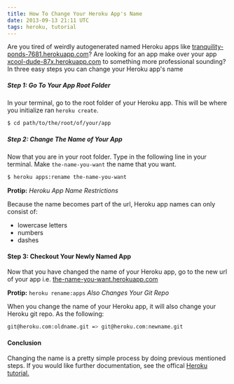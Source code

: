 ```yaml
---
title: How To Change Your Heroku App's Name
date: 2013-09-13 21:11 UTC
tags: heroku, tutorial
---
```


Are you tired of weirdly autogenerated named Heroku apps like [tranquility-ponds-7681.herokuapp.com](http://www.youtube.com/watch?v=QH2-TGUlwu4)? Are looking for an app make over your app [xcool-dude-87x.herokuapp.com](http://www.youtube.com/watch?v=QH2-TGUlwu4) to something more professional sounding? In three easy steps you can change your Heroku app's name

##### Step 1: Go To Your App Root Folder

In your terminal, go to the root folder of your Heroku app. This will be where you initialize ran `heroku create`.

```bash
$ cd path/to/the/root/of/your/app
```

##### Step 2: Change The Name of Your App

Now that you are in your root folder. Type in the following line in your terminal. Make `the-name-you-want` the name that you want.

```bash
$ heroku apps:rename the-name-you-want
```
**Protip:** *Heroku App Name Restrictions*

Because the name becomes part of the url, Heroku app names can only consist of:

* lowercase letters
* numbers
* dashes

#### Step 3: Checkout Your Newly Named App

Now that you have changed the name of your Heroku app, go to the new url of your app i.e. [the-name-you-want.herokuapp.com](the-name-you-want.herokuapp.com)

**Protip:** `heroku rename:apps` *Also Changes Your Git Repo*

When you change the name of your Heroku app, it will also change your Heroku git repo. As the following:

```bash
git@heroku.com:oldname.git => git@heroku.com:newname.git
```

#### Conclusion
Changing the name is a pretty simple process by doing previous mentioned steps. If you would like further documentation, see the offical [Heroku tutorial.](https://devcenter.heroku.com/articles/renaming-apps)
